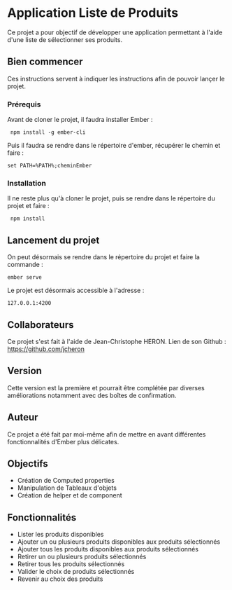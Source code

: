 # Application Liste de Produits

Ce projet a pour objectif de développer une application permettant à l'aide d'une liste de sélectionner ses produits.
## Bien commencer

Ces instructions servent à indiquer les instructions afin de pouvoir lançer le projet.
### Prérequis

Avant de cloner le projet, il faudra installer Ember : 
```
 npm install -g ember-cli
```

Puis il faudra se rendre dans le répertoire d'ember, récupérer le chemin et faire :

```
set PATH=%PATH%;cheminEmber
```

### Installation

Il ne reste plus qu'à cloner le projet, puis se rendre dans le répertoire du projet et faire :

```
 npm install
```

## Lancement du projet

On peut désormais se rendre dans le répertoire du projet et faire la commande : 

```
ember serve
```

Le projet est désormais accessible à l'adresse : 

```
127.0.0.1:4200
```

## Collaborateurs

Ce projet s'est fait à l'aide de Jean-Christophe HERON.
Lien de son Github : 
https://github.com/jcheron

## Version

Cette version est la première et pourrait être complétée par diverses améliorations notamment avec des boîtes de confirmation.

## Auteur

Ce projet a été fait par moi-même afin de mettre en avant différentes fonctionnalités d'Ember plus délicates.

## Objectifs

* Création de Computed properties
* Manipulation de Tableaux d'objets
* Création de helper et de component

## Fonctionnalités

* Lister les produits disponibles
* Ajouter un ou plusieurs produits disponibles aux produits sélectionnés
* Ajouter tous les produits disponibles aux produits sélectionnés
* Retirer un ou plusieurs produits sélectionnés
* Retirer tous les produits sélectionnés
* Valider le choix de produits sélectionnés
* Revenir au choix des produits

